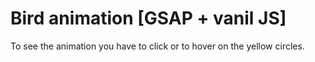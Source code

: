 # Bird animation [GSAP + vanil JS]

To see the animation you have to click or to hover on the yellow circles.